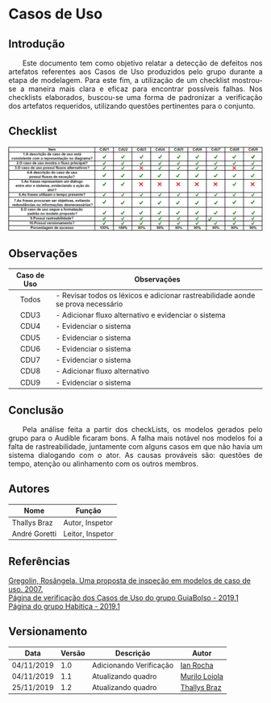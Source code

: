 # Casos de Uso

## Introdução

<p align="justify">&emsp;&emsp;Este documento tem como objetivo relatar a detecção de defeitos nos artefatos referentes aos Casos de Uso produzidos pelo grupo durante a etapa de modelagem. Para este fim, a utilização de um checklist mostrou-se a maneira mais clara e eficaz para encontrar possíveis falhas. Nos checklists elaborados, buscou-se uma forma de padronizar a verificação dos artefatos requeridos, utilizando questões pertinentes para o conjunto.</p>

## Checklist

[![](img/verificacao_casos_de_uso.png)](img/verificacao_casos_de_uso.png)

## Observações

| Caso de Uso | Observações                                                                      |
| :---------: | -------------------------------------------------------------------------------- |
|    Todos    | - Revisar todos os léxicos e adicionar rastreabilidade aonde se prova necessário |
|    CDU3     | - Adicionar fluxo alternativo e evidenciar o sistema                             |
|    CDU4     | - Evidenciar o sistema                                                           |
|    CDU5     | - Evidenciar o sistema                                                           |
|    CDU6     | - Evidenciar o sistema                                                           |
|    CDU7     | - Evidenciar o sistema                                                           |
|    CDU8     | - Adicionar fluxo alternativo                                                    |
|    CDU9     | - Evidenciar o sistema                                                           |

## Conclusão

<p align="justify">&emsp;&emsp;Pela análise feita a partir dos checkLists, os modelos gerados pelo grupo para o Audible ficaram bons. A falha mais notável nos modelos foi a falta de rastreabilidade, juntamente com alguns casos em que não havia um sistema dialogando com o ator. As causas prováveis são: questões de tempo, atenção ou alinhamento com os outros membros.</p>

## Autores

| Nome          | Função           |
| ------------- | ---------------- |
| Thallys Braz  | Autor, Inspetor  |
| André Goretti | Leitor, Inspetor |

## Referências

<a href="http://cassiopea.ipt.br/teses/2007_EC_Rosangela_Gregolin.pdf">Gregolin, Rosângela. Uma proposta de inspeção em modelos de caso de uso. 2007.</a></br>
<a href="https://fga-disciplinas.github.io/2019.1-Guia-Bolso/analise/analise_casos_de_uso/">Página de verificação dos Casos de Uso do grupo GuiaBolso - 2019.1</a></br>
<a href="https://requisitos-habitica.netlify.com/">Página do grupo Habitica - 2019.1</a>

## Versionamento

| Data       | Versão | Descrição               | Autor                                          |
| ---------- | ------ | ----------------------- | ---------------------------------------------- |
| 04/11/2019 | 1.0    | Adicionando Verificação | [Ian Rocha](https://github.com/IanPSRocha)     |
| 04/11/2019 | 1.1    | Atualizando quadro      | [Murilo Loiola](https://github.com/murilo-dan) |
| 25/11/2019 | 1.2    | Atualizando quadro      | [Thallys Braz](https://github.com/thallysbraz) |
